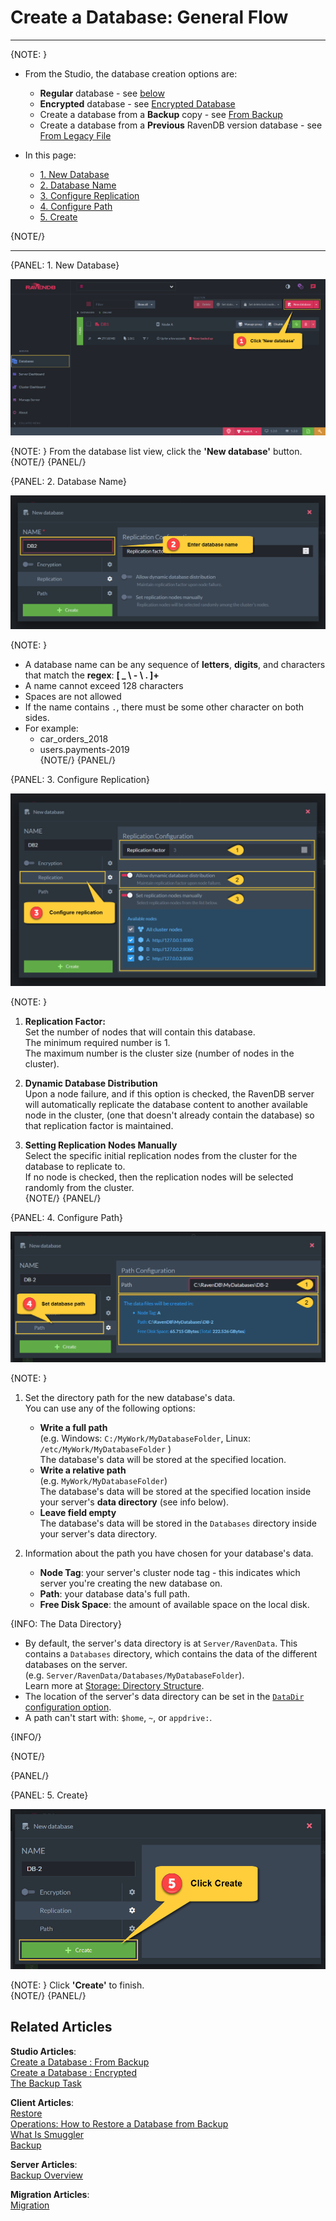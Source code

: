 # Create a Database: General Flow
---

{NOTE: }

* From the Studio, the database creation options are:  
  * **Regular** database - see [below](../../../studio/database/create-new-database/general-flow#1.-new-database)  
  * **Encrypted** database - see [Encrypted Database](../../../studio/database/create-new-database/encrypted)  
  * Create a database from a **Backup** copy - see [From Backup](../../../studio/database/create-new-database/from-backup)  
  * Create a database from a **Previous** RavenDB version database - see [From Legacy File](../../../studio/database/create-new-database/from-legacy-files)  

* In this page:  
  * [1. New Database](../../../studio/database/create-new-database/general-flow#1.-new-database)  
  * [2. Database Name](../../../studio/database/create-new-database/general-flow#2.-database-name)  
  * [3. Configure Replication](../../../studio/database/create-new-database/general-flow#3.-configure-replication)  
  * [4. Configure Path](../../../studio/database/create-new-database/general-flow#4.-configure-path)  
  * [5. Create](../../../studio/database/create-new-database/general-flow#5.-create)

{NOTE/}

---

{PANEL: 1. New Database}

![Figure 1. Create New Database - Button](images/new-database-general-1.png "Create New Database Button")

{NOTE: }
From the database list view, click the **'New database'** button.  
{NOTE/}
{PANEL/}

{PANEL: 2. Database Name}

![Figure 2. Create New Database - Database name](images/new-database-general-2.png "Enter Database Name")

{NOTE: }

* A database name can be any sequence of **letters**, **digits**, and characters that match the **regex**: **[ _ \ - \ . ]+**  
* A name cannot exceed 128 characters  
* Spaces are not allowed  
* If the name contains `.`, there must be some other character on both sides.  
* For example:  
  * car_orders_2018  
  * users.payments-2019  
{NOTE/}
{PANEL/}

{PANEL: 3. Configure Replication}

![Figure 3. Create New Database - Replication](images/new-database-general-3.png "Configure Replication")

{NOTE: }

1. **Replication Factor:**  
   Set the number of nodes that will contain this database.   
   The minimum required number is 1.  
   The maximum number is the cluster size (number of nodes in the cluster).  

2. **Dynamic Database Distribution**  
   Upon a node failure, and if this option is checked, the RavenDB server will automatically replicate the database content to another available node in the cluster, 
   (one that doesn't already contain the database) so that replication factor is maintained.  

3. **Setting Replication Nodes Manually**  
   Select the specific initial replication nodes from the cluster for the database to replicate to.  
   If no node is checked, then the replication nodes will be selected randomly from the cluster.  
{NOTE/}
{PANEL/}

{PANEL: 4. Configure Path}

![Figure 4. Create New Database - Path](images/new-database-general-4.png "Configure Path")

{NOTE: }

1. Set the directory path for the new database's data.  
   You can use any of the following options:  
   * **Write a full path**  
     (e.g. Windows: `C:/MyWork/MyDatabaseFolder`, Linux: `/etc/MyWork/MyDatabaseFolder` )  
      The database's data will be stored at the specified location.  
   * **Write a relative path**  
     (e.g. `MyWork/MyDatabaseFolder`)  
     The database's data will be stored at the specified location inside your server's **data directory** (see info below).  
   * **Leave field empty**  
     The database's data will be stored in the `Databases` directory inside your server's data directory.  

2. Information about the path you have chosen for your database's data.  
   * **Node Tag**: your server's cluster node tag - this indicates which server you're creating the new 
   database on.  
   * **Path**: your database data's full path.  
   * **Free Disk Space**: the amount of available space on the local disk.  

{INFO: The Data Directory}

* By default, the server's data directory is at `Server/RavenData`. This contains a `Databases` directory, 
which contains the data of the different databases on the server.  
  (e.g. `Server/RavenData/Databases/MyDatabaseFolder`).  
  Learn more at [Storage: Directory Structure](../../../server/storage/directory-structure).  
* The location of the server's data directory can be set in the [`DataDir` configuration option](../../../server/configuration/core-configuration#datadir).  
* A path can't start with: `$home`, `~`, or `appdrive:`.  

{INFO/}

{NOTE/}

{PANEL/}

{PANEL: 5. Create}

![Figure 5. Create New Database - Create](images/new-database-general-5.png "Create Database")

{NOTE: }
Click **'Create'** to finish.  
{NOTE/}
{PANEL/}

## Related Articles

**Studio Articles**:   
[Create a Database : From Backup](../../../studio/database/create-new-database/from-backup)  
[Create a Database : Encrypted](../../../studio/database/create-new-database/encrypted)  
[The Backup Task](../../../studio/database/tasks/backup-task)  

**Client Articles**:  
[Restore](../../../client-api/operations/maintenance/backup/restore)  
[Operations: How to Restore a Database from Backup](../../../client-api/operations/server-wide/restore-backup)  
[What Is Smuggler](../../../client-api/smuggler/what-is-smuggler)  
[Backup](../../../client-api/operations/maintenance/backup/backup)  

**Server Articles**:  
[Backup Overview](../../../server/ongoing-tasks/backup-overview)  

**Migration Articles**:  
[Migration](../../../migration/server/data-migration)  
